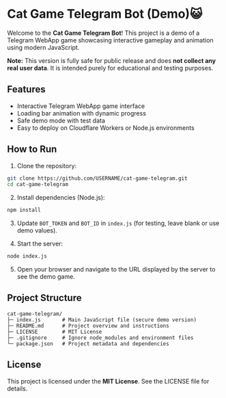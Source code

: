 # Cat Game Telegram Bot (Demo)😺

Welcome to the **Cat Game Telegram Bot**! This project is a demo of a Telegram WebApp game showcasing interactive gameplay and animation using modern JavaScript.

**Note:** This version is fully safe for public release and does **not collect any real user data**. It is intended purely for educational and testing purposes.

## Features
- Interactive Telegram WebApp game interface
- Loading bar animation with dynamic progress
- Safe demo mode with test data
- Easy to deploy on Cloudflare Workers or Node.js environments

## How to Run

1. Clone the repository:
```bash
git clone https://github.com/USERNAME/cat-game-telegram.git
cd cat-game-telegram
```

2. Install dependencies (Node.js):
```bash
npm install
```

3. Update `BOT_TOKEN` and `BOT_ID` in `index.js` (for testing, leave blank or use demo values).

4. Start the server:
```bash
node index.js
```

5. Open your browser and navigate to the URL displayed by the server to see the demo game.

## Project Structure
```
cat-game-telegram/
├─ index.js       # Main JavaScript file (secure demo version)
├─ README.md      # Project overview and instructions
├─ LICENSE        # MIT License
├─ .gitignore     # Ignore node_modules and environment files
└─ package.json   # Project metadata and dependencies
```

## License
This project is licensed under the **MIT License**. See the LICENSE file for details.

